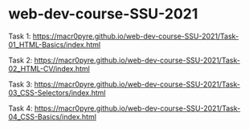 # web-dev-course-SSU-2021
Task 1: https://macr0pyre.github.io/web-dev-course-SSU-2021/Task-01_HTML-Basics/index.html

Task 2: https://macr0pyre.github.io/web-dev-course-SSU-2021/Task-02_HTML-CV/index.html

Task 3: https://macr0pyre.github.io/web-dev-course-SSU-2021/Task-03_CSS-Selectors/index.html

Task 4: https://macr0pyre.github.io/web-dev-course-SSU-2021/Task-04_CSS-Basics/index.html

